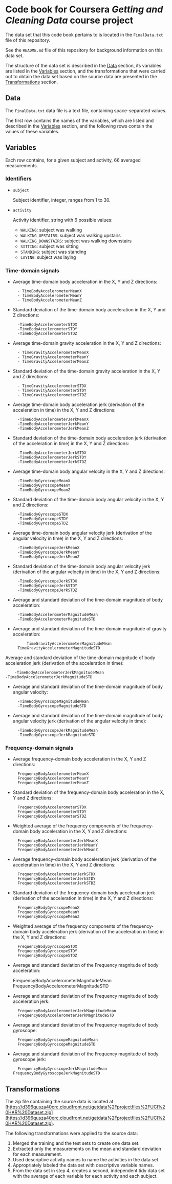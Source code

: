 # Code book for Coursera *Getting and Cleaning Data* course project

The data set that this code book pertains to is located in the `FinalData.txt` file of this repository.

See the `README.md` file of this repository for background information on this data set.

The structure of the data set is described in the [Data](#data) section, its variables are listed in the [Variables](#variables) section, and the transformations that were carried out to obtain the data set based on the source data are presented in the [Transformations](#transformations) section.

## Data <a name=data></a>

The `FinalData.txt` data file is a text file, containing space-separated values.

The first row contains the names of the variables, which are listed and described in the [Variables](#variables) section, and the following rows contain the values of these variables. 

## Variables <a name=variables></a>

Each row contains, for a given subject and activity, 66 averaged measurements.

### Identifiers <a name=identifiers></a>

- `subject`

	Subject identifier, integer, ranges from 1 to 30.

- `activity`

	Activity identifier, string with 6 possible values: 
	- `WALKING`: subject was walking
	- `WALKING_UPSTAIRS`: subject was walking upstairs
	- `WALKING_DOWNSTAIRS`: subject was walking downstairs
	- `SITTING`: subject was sitting
	- `STANDING`: subject was standing
	- `LAYING`: subject was laying

### Time-domain signals

- Average time-domain body acceleration in the X, Y and Z directions:

        - TimeBodyAccelerometerMeanX
        - TimeBodyAccelerometerMeanY 
        - TimeBodyAccelerometerMeanZ 

- Standard deviation of the time-domain body acceleration in the X, Y and Z directions:

        -TimeBodyAccelerometerSTDX
        -TimeBodyAccelerometerSTDY 
        -TimeBodyAccelerometerSTDZ 

- Average time-domain gravity acceleration in the X, Y and Z directions:

        - TimeGravityAccelerometerMeanX 
        - TimeGravityAccelerometerMeanY 
        - TimeGravityAccelerometerMeanZ
        
- Standard deviation of the time-domain gravity acceleration in the X, Y and Z directions:

        - TimeGravityAccelerometerSTDX 
        - TimeGravityAccelerometerSTDY 
        - TimeGravityAccelerometerSTDZ 

- Average time-domain body acceleration jerk (derivation of the acceleration in time) in the X, Y and Z directions:

        -TimeBodyAccelerometerJerkMeanX 
        -TimeBodyAccelerometerJerkMeanY 
        -TimeBodyAccelerometerJerkMeanZ 

- Standard deviation of the time-domain body acceleration jerk (derivation of the acceleration in time) in the X, Y and Z directions:

        -TimeBodyAccelerometerJerkSTDX 
        -TimeBodyAccelerometerJerkSTDY 
        -TimeBodyAccelerometerJerkSTDZ 

- Average time-domain body angular velocity in the X, Y and Z directions:

        -TimeBodyGyroscopeMeanX 
        -TimeBodyGyroscopeMeanY 
        -TimeBodyGyroscopeMeanZ 

- Standard deviation of the time-domain body angular velocity in the X, Y and Z directions:

        -TimeBodyGyroscopeSTDX 
        -TimeBodyGyroscopeSTDY 
        -TimeBodyGyroscopeSTDZ 

- Average time-domain body angular velocity jerk (derivation of the angular velocity in time) in the X, Y and Z directions:

        -TimeBodyGyroscopeJerkMeanX 
        -TimeBodyGyroscopeJerkMeanY 
        -TimeBodyGyroscopeJerkMeanZ 

- Standard deviation of the time-domain body angular velocity jerk (derivation of the angular velocity in time) in the X, Y and Z directions:

        -TimeBodyGyroscopeJerkSTDX 
        -TimeBodyGyroscopeJerkSTDY 
        -TimeBodyGyroscopeJerkSTDZ 

- Average and standard deviation of the time-domain magnitude of body acceleration:

        -TimeBodyAccelerometerMagnitudeMean 
        -TimeBodyAccelerometerMagnitudeSTD 

- Average and standard deviation of the time-domain magnitude of gravity acceleration:

       		TimeGravityAccelerometerMagnitudeMean 
		TimeGravityAccelerometerMagnitudeSTD 
        
Average and standard deviation of the time-domain magnitude of body acceleration jerk (derivation of the acceleration in time):

        -TimeBodyAccelerometerJerkMagnitudeMean                                  
	-TimeBodyAccelerometerJerkMagnitudeSTD 

- Average and standard deviation of the time-domain magnitude of body angular velocity:

        -TimeBodyGyroscopeMagnitudeMean 
        -TimeBodyGyroscopeMagnitudeSTD 

- Average and standard deviation of the time-domain magnitude of body angular velocity jerk (derivation of the angular velocity in time):

        -TimeBodyGyroscopeJerkMagnitudeMean 
        -TimeBodyGyroscopeJerkMagnitudeSTD 

### Frequency-domain signals

- Average frequency-domain body acceleration in the X, Y and Z directions:

        FrequencyBodyAccelerometerMeanX 
        FrequencyBodyAccelerometerMeanY 
        FrequencyBodyAccelerometerMeanZ 

- Standard deviation of the frequency-domain body acceleration in the X, Y and Z directions:

        FrequencyBodyAccelerometerSTDX 
        FrequencyBodyAccelerometerSTDY 
        FrequencyBodyAccelerometerSTDZ 

- Weighted average of the frequency components of the frequency-domain body acceleration in the X, Y and Z directions:

        FrequencyBodyAccelerometerJerkMeanX 
        FrequencyBodyAccelerometerJerkMeanY 
        FrequencyBodyAccelerometerJerkMeanZ 

- Average frequency-domain body acceleration jerk (derivation of the acceleration in time) in the X, Y and Z directions:

        FrequencyBodyAccelerometerJerkSTDX 
        FrequencyBodyAccelerometerJerkSTDY 
        FrequencyBodyAccelerometerJerkSTDZ 

- Standard deviation of the frequency-domain body acceleration jerk (derivation of the acceleration in time) in the X, Y and Z directions:

        FrequencyBodyGyroscopeMeanX 
        FrequencyBodyGyroscopeMeanY 
        FrequencyBodyGyroscopeMeanZ 

- Weighted average of the frequency components of the frequency-domain body acceleration jerk (derivation of the acceleration in time) in the X, Y and Z directions:

        FrequencyBodyGyroscopeSTDX 
        FrequencyBodyGyroscopeSTDY 
        FrequencyBodyGyroscopeSTDZ 

- Average and standard deviation of the Frequency magnitude of body acceleration:

	FrequencyBodyAccelerometerMagnitudeMean
	FrequencyBodyAccelerometerMagnitudeSTD 

- Average and standard deviation of the Frequency magnitude of body acceleration jerk:

        FrequencyBodyAccelerometerJerkMagnitudeMean 
        FrequencyBodyAccelerometerJerkMagnitudeSTD 

- Average and standard deviation of the Frequency magnitude of body gyroscope:

        FrequencyBodyGyroscopeMagnitudeMean 
        FrequencyBodyGyroscopeMagnitudeSTD 

- Average and standard deviation of the Frequency magnitude of body gyroscope jerk:

        FrequencyBodyGyroscopeJerkMagnitudeMean                                									FrequencyBodyGyroscopeJerkMagnitudeSTD

## Transformations <a name=transformations></a>

The zip file containing the source data is located at [https://d396qusza40orc.cloudfront.net/getdata%2Fprojectfiles%2FUCI%20HAR%20Dataset.zip](https://d396qusza40orc.cloudfront.net/getdata%2Fprojectfiles%2FUCI%20HAR%20Dataset.zip).

The following transformations were applied to the source data:

1. Merged the training and the test sets to create one data set.
2. Extracted only the measurements on the mean and standard deviation for each measurement.
3. Used descriptive activity names to name the activities in the data set
4. Appropriately labeled the data set with descriptive variable names.
5. From the data set in step 4, creates a second, independent tidy data set with the average of each variable for each activity and each subject.

